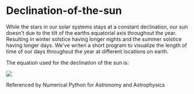 # Declination-of-the-sun
While the stars in our solar systems stays at a constant declination, our sun doesn't due to the tilt of the earths equatorial axis throughout the year. Resulting in winter solstice having longer nights and the summer solstice having longer days. We've writen a short program to visualize the length of time of our days throughout the year at different locations on earth.

The equation used for the declination of the sun is:

<img src="https://render.githubusercontent.com/render/math?math= d = -arcsin(sin(360(N+10)/365.24 + (e360/\pi)sin((360/365.24)(N-2))))">


Referenced by Numerical Python for Astronomy and Astrophysics
